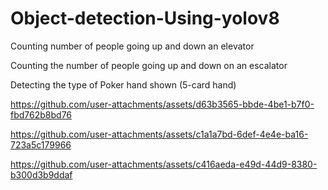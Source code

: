 # Object-detection-Using-yolov8

Counting number of people going up and down an elevator

Counting the number of people going up and down on an escalator

Detecting the type of Poker hand shown (5-card hand)

https://github.com/user-attachments/assets/d63b3565-bbde-4be1-b7f0-fbd762b8bd76

https://github.com/user-attachments/assets/c1a1a7bd-6def-4e4e-ba16-723a5c179966

https://github.com/user-attachments/assets/c416aeda-e49d-44d9-8380-b300d3b9ddaf
